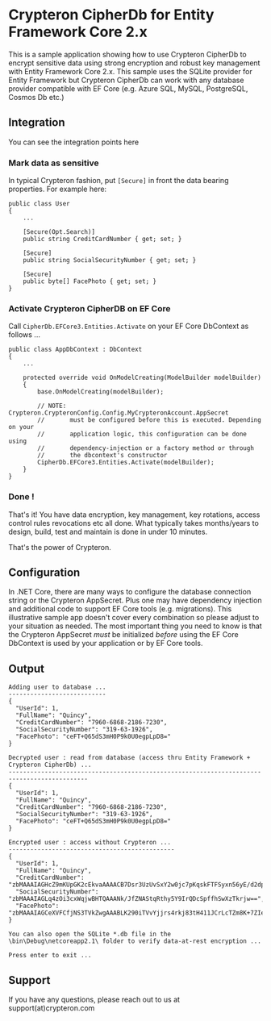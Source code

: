 ﻿# Crypteron CipherDb for Entity Framework Core 2.x

This is a sample application showing how to use Crypteron CipherDb to encrypt sensitive data using strong encryption and robust key management with Entity Framework Core 2.x. This sample uses the SQLite provider for Entity Framework but Crypteron CipherDb can work with any database provider compatible with EF Core (e.g. Azure SQL, MySQL, PostgreSQL, Cosmos Db etc.)

## Integration

You can see the integration points here

### Mark data as sensitive

In typical Crypteron fashion, put `[Secure]` in front the data bearing properties. For example here:

```
public class User
{
    ...

    [Secure(Opt.Search)]
    public string CreditCardNumber { get; set; }

    [Secure]
    public string SocialSecurityNumber { get; set; }

    [Secure]
    public byte[] FacePhoto { get; set; }
}
```

### Activate Crypteron CipherDB on EF Core

Call `CipherDb.EFCore3.Entities.Activate` on your EF Core DbContext as follows ...

```
public class AppDbContext : DbContext
{
    ...

    protected override void OnModelCreating(ModelBuilder modelBuilder)
    {
        base.OnModelCreating(modelBuilder);

        // NOTE: Crypteron.CrypteronConfig.Config.MyCrypteronAccount.AppSecret
        //       must be configured before this is executed. Depending on your 
        //       application logic, this configuration can be done using 
        //       dependency-injection or a factory method or through 
        //       the dbcontext's constructor
        CipherDb.EFCore3.Entities.Activate(modelBuilder);
    }
}
```

### Done !

That's it! You have data encryption, key management, key rotations, access control rules revocations etc all done. What typically takes months/years to design, build, test and maintain is done in under 10 minutes. 

That's the power of Crypteron.

## Configuration

In .NET Core, there are many ways to configure the database connection string or the Crypteron AppSecret. Plus one may have dependency injection and additional code to support EF Core tools (e.g. migrations). This illustrative sample app doesn't cover every combination so please adjust to your situation as needed. The most important thing you need to know is that the Crypteron AppSecret *must* be initialized *before* using the EF Core DbContext is used by your application or by EF Core tools.

## Output

```
Adding user to database ...
---------------------------
{
  "UserId": 1,
  "FullName": "Quincy",
  "CreditCardNumber": "7960-6868-2186-7230",
  "SocialSecurityNumber": "319-63-1926",
  "FacePhoto": "ceFT+Q65dS3mH0P9k0U0egpLpD8="
}

Decrypted user : read from database (access thru Entity Framework + Crypteron CipherDb) ...
--------------------------------------------------------------------------------------------
{
  "UserId": 1,
  "FullName": "Quincy",
  "CreditCardNumber": "7960-6868-2186-7230",
  "SocialSecurityNumber": "319-63-1926",
  "FacePhoto": "ceFT+Q65dS3mH0P9k0U0egpLpD8="
}

Encrypted user : access without Crypteron ...
----------------------------------------------
{
  "UserId": 1,
  "FullName": "Quincy",
  "CreditCardNumber": "zbMAAAIAGHcZ9mKUpGK2cEkvaAAAACB7Dsr3UzUvSxY2w0jc7pKqskFTFSyxn56yE/d2dpEJsTi3",
  "SocialSecurityNumber": "zbMAAAIAGLq4zOi3cxWqjwBHTQAAANk/JfZNAStqRthy5Y9IrQDcSpffhSwXzTkrjw==",
  "FacePhoto": "zbMAAAIAGCeXVFCfjNS3TVkZwgAAABLK290iTVvYjjrs4rkj83tH411JCrLcTZm8K+7ZIe5nuiyJ3w=="
}

You can also open the SQLite *.db file in the \bin\Debug\netcoreapp2.1\ folder to verify data-at-rest encryption ...

Press enter to exit ...
```

## Support

If you have any questions, please reach out to us at support(at)crypteron.com